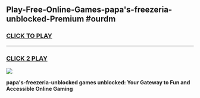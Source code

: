 
## Play-Free-Online-Games-papa's-freezeria-unblocked-Premium #ourdm
<h3>
<a href="https://premium.freeplayer.one?title=papa's-freezeria-unblocked&ref=8M">CLICK TO PLAY</a></h3>
<hr>

<h3>
<a href="https://premium.freeplayer.one?title=papa's-freezeria-unblocked&ref=8M">CLICK 2 PLAY</a>
  
</h3>

<a href="https://premium.freeplayer.one?title=papa's-freezeria-unblocked&ref=8M"><img src="https://clearcache.store/games.png"></a>


**papa's-freezeria-unblocked games unblocked: Your Gateway to Fun and Accessible Online Gaming**
